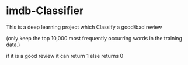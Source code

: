 # imdb-Classifier
This is a deep learning project which Classify a good/bad review

(only keep the top 10,000 most frequently occurring words in the training data.)

if it is a good review it can return 1 else returns 0
